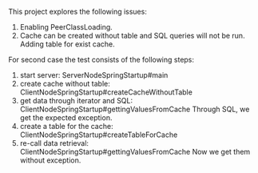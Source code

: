 This project explores the following issues:
1) Enabling PeerClassLoading.
2) Cache can be created without table and SQL queries will not be run. Adding table for exist cache.

For second case the test consists of the following steps:
1. start server: ServerNodeSpringStartup#main
2. create cache without table: ClientNodeSpringStartup#createCacheWithoutTable
3. get data through iterator and SQL: ClientNodeSpringStartup#gettingValuesFromCache
    Through SQL, we get the expected exception.
4. create a table for the cache: ClientNodeSpringStartup#createTableForCache
5. re-call data retrieval: ClientNodeSpringStartup#gettingValuesFromCache
    Now we get them without exception.
